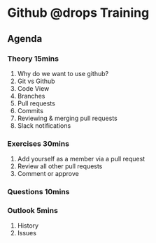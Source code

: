 # Github @drops Training

## Agenda

### Theory 15mins
1. Why do we want to use github?
2. Git vs Github
3. Code View
4. Branches 
5. Pull requests
6. Commits
7. Reviewing & merging pull requests
8. Slack notifications

### Exercises 30mins
1. Add yourself as a member via a pull request
2. Review all other pull requests
3. Comment or approve

### Questions 10mins

### Outlook 5mins
1. History
2. Issues
